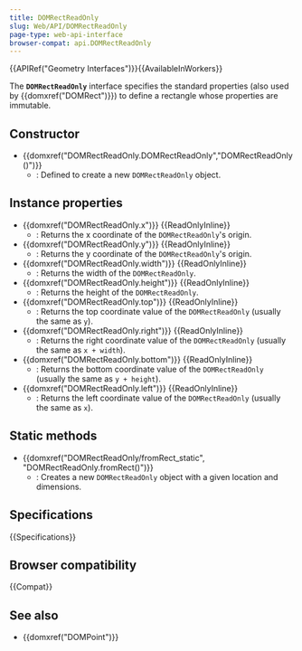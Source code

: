 ```yaml
---
title: DOMRectReadOnly
slug: Web/API/DOMRectReadOnly
page-type: web-api-interface
browser-compat: api.DOMRectReadOnly
---
```


{{APIRef("Geometry Interfaces")}}{{AvailableInWorkers}}

The **`DOMRectReadOnly`** interface specifies the standard properties (also used by {{domxref("DOMRect")}}) to define a rectangle whose properties are immutable.

## Constructor

- {{domxref("DOMRectReadOnly.DOMRectReadOnly","DOMRectReadOnly()")}}
  - : Defined to create a new `DOMRectReadOnly` object.

## Instance properties

- {{domxref("DOMRectReadOnly.x")}} {{ReadOnlyInline}}
  - : Returns the x coordinate of the `DOMRectReadOnly`'s origin.
- {{domxref("DOMRectReadOnly.y")}} {{ReadOnlyInline}}
  - : Returns the y coordinate of the `DOMRectReadOnly`'s origin.
- {{domxref("DOMRectReadOnly.width")}} {{ReadOnlyInline}}
  - : Returns the width of the `DOMRectReadOnly`.
- {{domxref("DOMRectReadOnly.height")}} {{ReadOnlyInline}}
  - : Returns the height of the `DOMRectReadOnly`.
- {{domxref("DOMRectReadOnly.top")}} {{ReadOnlyInline}}
  - : Returns the top coordinate value of the `DOMRectReadOnly` (usually the same as `y`).
- {{domxref("DOMRectReadOnly.right")}} {{ReadOnlyInline}}
  - : Returns the right coordinate value of the `DOMRectReadOnly` (usually the same as `x + width`).
- {{domxref("DOMRectReadOnly.bottom")}} {{ReadOnlyInline}}
  - : Returns the bottom coordinate value of the `DOMRectReadOnly` (usually the same as `y + height`).
- {{domxref("DOMRectReadOnly.left")}} {{ReadOnlyInline}}
  - : Returns the left coordinate value of the `DOMRectReadOnly` (usually the same as `x`).

## Static methods

- {{domxref("DOMRectReadOnly/fromRect_static", "DOMRectReadOnly.fromRect()")}}
  - : Creates a new `DOMRectReadOnly` object with a given location and dimensions.

## Specifications

{{Specifications}}

## Browser compatibility

{{Compat}}

## See also

- {{domxref("DOMPoint")}}
